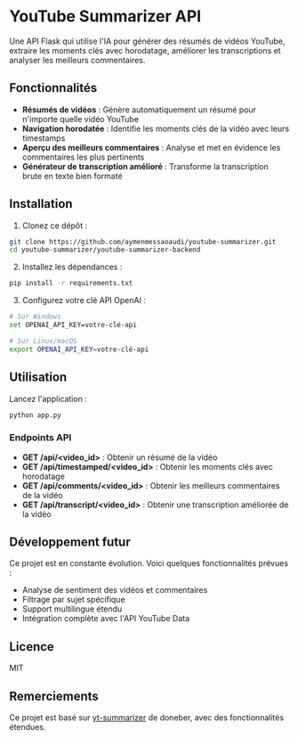 # YouTube Summarizer API

Une API Flask qui utilise l'IA pour générer des résumés de vidéos YouTube, extraire les moments clés avec horodatage, améliorer les transcriptions et analyser les meilleurs commentaires.

## Fonctionnalités

- **Résumés de vidéos** : Génère automatiquement un résumé pour n'importe quelle vidéo YouTube
- **Navigation horodatée** : Identifie les moments clés de la vidéo avec leurs timestamps
- **Aperçu des meilleurs commentaires** : Analyse et met en évidence les commentaires les plus pertinents
- **Générateur de transcription amélioré** : Transforme la transcription brute en texte bien formaté

## Installation

1. Clonez ce dépôt :
```bash
git clone https://github.com/aymenmessaoaudi/youtube-summarizer.git
cd youtube-summarizer/youtube-summarizer-backend
```

2. Installez les dépendances :
```bash
pip install -r requirements.txt
```

3. Configurez votre clé API OpenAI :
```bash
# Sur Windows
set OPENAI_API_KEY=votre-clé-api

# Sur Linux/macOS
export OPENAI_API_KEY=votre-clé-api
```

## Utilisation

Lancez l'application :
```bash
python app.py
```

### Endpoints API

- **GET /api/<video_id>** : Obtenir un résumé de la vidéo
- **GET /api/timestamped/<video_id>** : Obtenir les moments clés avec horodatage
- **GET /api/comments/<video_id>** : Obtenir les meilleurs commentaires de la vidéo
- **GET /api/transcript/<video_id>** : Obtenir une transcription améliorée de la vidéo

## Développement futur

Ce projet est en constante évolution. Voici quelques fonctionnalités prévues :

- Analyse de sentiment des vidéos et commentaires
- Filtrage par sujet spécifique
- Support multilingue étendu
- Intégration complète avec l'API YouTube Data

## Licence

MIT

## Remerciements

Ce projet est basé sur [yt-summarizer](https://github.com/doneber/yt-summarizer) de doneber, avec des fonctionnalités étendues.